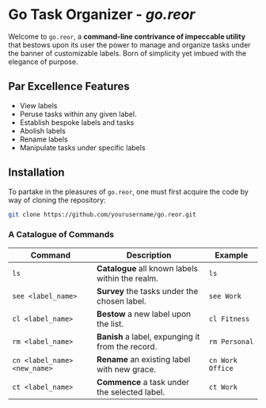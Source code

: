 # Go Task Organizer - *go.reor*

Welcome to `go.reor`, a **command-line contrivance of impeccable utility** that bestows upon its user the power to manage and organize tasks under the banner of customizable labels. Born of simplicity yet imbued with the elegance of purpose.
## Par Excellence Features

- View labels
- Peruse tasks within any given label.
- Establish bespoke labels and tasks
- Abolish labels
- Rename labels
- Manipulate tasks under specific labels

## Installation

To partake in the pleasures of `go.reor`, one must first acquire the code by way of cloning the repository:

```bash
git clone https://github.com/yourusername/go.reor.git
```

### A Catalogue of Commands

| Command                        | Description                                         | Example                    |
|--------------------------------|-----------------------------------------------------|----------------------------|
| `ls`                           | **Catalogue** all known labels within the realm.    | `ls`                       |
| `see <label_name>`             | **Survey** the tasks under the chosen label.        | `see Work`                 |
| `cl <label_name>`              | **Bestow** a new label upon the list.               | `cl Fitness`               |
| `rm <label_name>`              | **Banish** a label, expunging it from the record.   | `rm Personal`              |
| `cn <label_name> <new_name>`   | **Rename** an existing label with new grace.        | `cn Work Office`           |
| `ct <label_name>`              | **Commence** a task under the selected label.       | `ct Work`                  |
